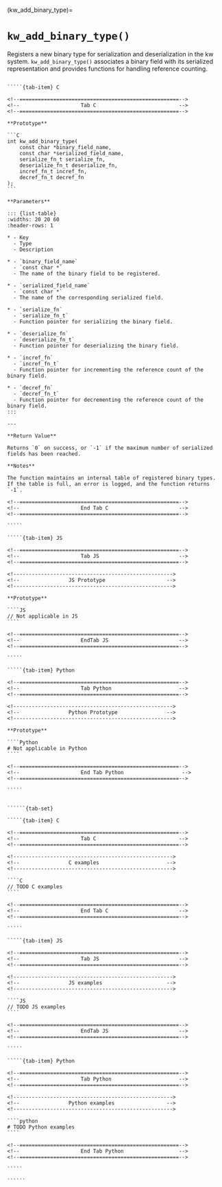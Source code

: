 <!-- ============================================================== -->
(kw_add_binary_type)=
# `kw_add_binary_type()`
<!-- ============================================================== -->

Registers a new binary type for serialization and deserialization in the kw system. `kw_add_binary_type()` associates a binary field with its serialized representation and provides functions for handling reference counting.

<!------------------------------------------------------------>
<!--                    Prototypes                          -->
<!------------------------------------------------------------>

``````{tab-set}

`````{tab-item} C

<!--====================================================-->
<!--                    Tab C                           -->
<!--====================================================-->

**Prototype**

```C
int kw_add_binary_type(
    const char *binary_field_name,
    const char *serialized_field_name,
    serialize_fn_t serialize_fn,
    deserialize_fn_t deserialize_fn,
    incref_fn_t incref_fn,
    decref_fn_t decref_fn
);
```

**Parameters**

::: {list-table}
:widths: 20 20 60
:header-rows: 1

* - Key
  - Type
  - Description

* - `binary_field_name`
  - `const char *`
  - The name of the binary field to be registered.

* - `serialized_field_name`
  - `const char *`
  - The name of the corresponding serialized field.

* - `serialize_fn`
  - `serialize_fn_t`
  - Function pointer for serializing the binary field.

* - `deserialize_fn`
  - `deserialize_fn_t`
  - Function pointer for deserializing the binary field.

* - `incref_fn`
  - `incref_fn_t`
  - Function pointer for incrementing the reference count of the binary field.

* - `decref_fn`
  - `decref_fn_t`
  - Function pointer for decrementing the reference count of the binary field.
:::

---

**Return Value**

Returns `0` on success, or `-1` if the maximum number of serialized fields has been reached.

**Notes**

The function maintains an internal table of registered binary types. If the table is full, an error is logged, and the function returns `-1`.

<!--====================================================-->
<!--                    End Tab C                       -->
<!--====================================================-->

`````

`````{tab-item} JS

<!--====================================================-->
<!--                    Tab JS                          -->
<!--====================================================-->

<!---------------------------------------------------->
<!--                JS Prototype                    -->
<!---------------------------------------------------->

**Prototype**

````JS
// Not applicable in JS
````

<!--====================================================-->
<!--                    EndTab JS                       -->
<!--====================================================-->

`````

`````{tab-item} Python

<!--====================================================-->
<!--                    Tab Python                      -->
<!--====================================================-->

<!---------------------------------------------------->
<!--                Python Prototype                -->
<!---------------------------------------------------->

**Prototype**

````Python
# Not applicable in Python
````

<!--====================================================-->
<!--                    End Tab Python                   -->
<!--====================================================-->

`````

``````

<!------------------------------------------------------------>
<!--                    Examples                            -->
<!------------------------------------------------------------>

```````{dropdown} Examples

``````{tab-set}

`````{tab-item} C

<!--====================================================-->
<!--                    Tab C                           -->
<!--====================================================-->

<!---------------------------------------------------->
<!--                C examples                      -->
<!---------------------------------------------------->

````C
// TODO C examples
````

<!--====================================================-->
<!--                    End Tab C                       -->
<!--====================================================-->

`````

`````{tab-item} JS

<!--====================================================-->
<!--                    Tab JS                          -->
<!--====================================================-->

<!---------------------------------------------------->
<!--                JS examples                     -->
<!---------------------------------------------------->

````JS
// TODO JS examples
````

<!--====================================================-->
<!--                    EndTab JS                       -->
<!--====================================================-->

`````

`````{tab-item} Python

<!--====================================================-->
<!--                    Tab Python                      -->
<!--====================================================-->

<!---------------------------------------------------->
<!--                Python examples                 -->
<!---------------------------------------------------->

````python
# TODO Python examples
````

<!--====================================================-->
<!--                    End Tab Python                  -->
<!--====================================================-->

`````

``````

```````
